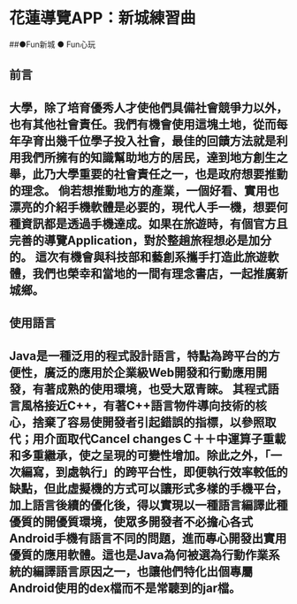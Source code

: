 # 花蓮導覽APP：新城練習曲
##●Fun新城 ● Fun心玩
## 前言
大學，除了培育優秀人才使他們具備社會競爭力以外，也有其他社會責任。我們有機會使用這塊土地，從而每年孕育出幾千位學子投入社會，最佳的回饋方法就是利用我們所擁有的知識幫助地方的居民，達到地方創生之舉，此乃大學重要的社會責任之一，也是政府想要推動的理念。
倘若想推動地方的產業，一個好看、實用也漂亮的介紹手機軟體是必要的，現代人手一機，想要何種資訊都是透過手機達成。如果在旅遊時，有個官方且完善的導覽Application，對於整趟旅程想必是加分的。
這次有機會與科技部和藝創系攜手打造此旅遊軟體，我們也榮幸和當地的一間有理念書店，一起推廣新城鄉。
----
## 使用語言
Java是一種泛用的程式設計語言，特點為跨平台的方便性，廣泛的應用於企業級Web開發和行動應用開發，有著成熟的使用環境，也受大眾青睞。
其程式語言風格接近C++，有著C++語言物件導向技術的核心，捨棄了容易使開發者引起錯誤的指標，以參照取代；用介面取代Cancel changesＣ＋＋中運算子重載和多重繼承，使之呈現的可變性增加。除此之外，「一次編寫，到處執行」的跨平台性，即便執行效率較低的缺點，但此虛擬機的方式可以讓形式多樣的手機平台，加上語言後續的優化後，得以實現以一種語言編譯此種優質的開優質環境，使眾多開發者不必擔心各式Android手機有語言不同的問題，進而專心開發出實用優質的應用軟體。這也是Java為何被選為行動作業系統的編譯語言原因之一，也讓他們特化出個專屬Android使用的dex檔而不是常聽到的jar檔。
----
